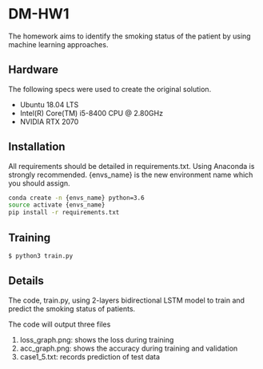 # DM-HW1
The homework aims to identify the smoking status of the patient by using machine learning approaches.

## Hardware
The following specs were used to create the original solution.
- Ubuntu 18.04 LTS
- Intel(R) Core(TM) i5-8400 CPU @ 2.80GHz
- NVIDIA RTX 2070

## Installation
All requirements should be detailed in requirements.txt. Using Anaconda is strongly recommended. {envs_name} is the new environment name which you should assign.
```bash
conda create -n {envs_name} python=3.6
source activate {envs_name}
pip install -r requirements.txt
```

## Training
```bash
$ python3 train.py
```

## Details
The code, train.py, using 2-layers bidirectional LSTM model to train and predict the smoking status of patients.

The code will output three files
1. loss_graph.png: shows the loss during training
2. acc_graph.png: shows the accuracy during training and validation
3. case1_5.txt: records prediction of test data
